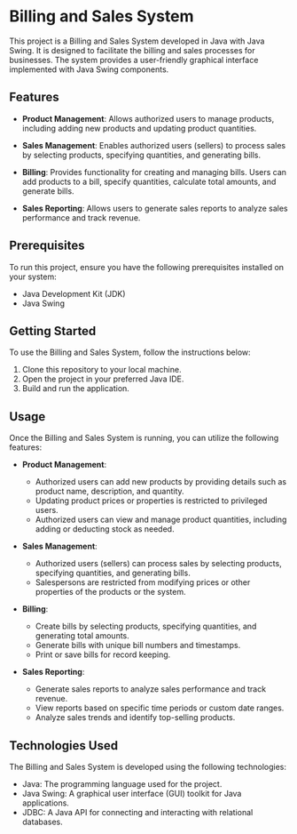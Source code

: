 # Billing and Sales System

This project is a Billing and Sales System developed in Java with Java Swing. It is designed to facilitate the billing and sales processes for businesses. The system provides a user-friendly graphical interface implemented with Java Swing components.

## Features

- **Product Management**: Allows authorized users to manage products, including adding new products and updating product quantities.

- **Sales Management**: Enables authorized users (sellers) to process sales by selecting products, specifying quantities, and generating bills.

- **Billing**: Provides functionality for creating and managing bills. Users can add products to a bill, specify quantities, calculate total amounts, and generate bills.

- **Sales Reporting**: Allows users to generate sales reports to analyze sales performance and track revenue.

## Prerequisites

To run this project, ensure you have the following prerequisites installed on your system:

- Java Development Kit (JDK)
- Java Swing

## Getting Started

To use the Billing and Sales System, follow the instructions below:

1. Clone this repository to your local machine.
2. Open the project in your preferred Java IDE.
3. Build and run the application.

## Usage

Once the Billing and Sales System is running, you can utilize the following features:

- **Product Management**:
  - Authorized users can add new products by providing details such as product name, description, and quantity.
  - Updating product prices or properties is restricted to privileged users.
  - Authorized users can view and manage product quantities, including adding or deducting stock as needed.

- **Sales Management**:
  - Authorized users (sellers) can process sales by selecting products, specifying quantities, and generating bills.
  - Salespersons are restricted from modifying prices or other properties of the products or the system.

- **Billing**:
  - Create bills by selecting products, specifying quantities, and generating total amounts.
  - Generate bills with unique bill numbers and timestamps.
  - Print or save bills for record keeping.

- **Sales Reporting**:
  - Generate sales reports to analyze sales performance and track revenue.
  - View reports based on specific time periods or custom date ranges.
  - Analyze sales trends and identify top-selling products.

## Technologies Used

The Billing and Sales System is developed using the following technologies:

- Java: The programming language used for the project.
- Java Swing: A graphical user interface (GUI) toolkit for Java applications.
- JDBC: A Java API for connecting and interacting with relational databases.
